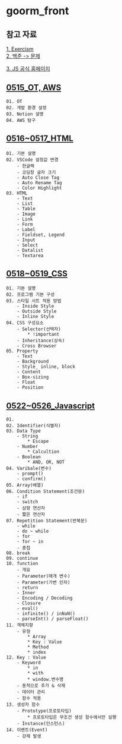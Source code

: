 # goorm_front

## 참고 자료
[1. Exercism](https://exercism.org/)   
[2. 백준 -> 문제](https://www.acmicpc.net/)

[3. JS 공식 홈페이지](https://ko.javascript.info/)


## [0515_OT, AWS](https://darkened-crest-275.notion.site/20230515_OT-1a5ebd83eabe4ab2bc198a2a2749d458)
    01. OT
    02. 개발 환경 설정
    03. Notion 설명
    04. AWS 탐구

## [0516~0517_HTML](https://darkened-crest-275.notion.site/0516_HTML-ef77be228ed84570933f29f627f0b2b5)
    01. 기본 설명
    02. VSCode 설정값 변경
        - 한글팩
        - 코딩창 글자 크기
        - Auto Close Tag
        - Auto Rename Tag
        - Color Highlight
    03. HTML
        - Text
        - List
        - Table
        - Image
        - Link
        - Form
        - Label
        - Fieldset, Legend
        - Input
        - Select
        - Datalist
        - Textarea

## [0518~0519_CSS](https://darkened-crest-275.notion.site/0518_CSS-248588006b2a43bb83b131d6e46218af)
    01. 기본 설명
    02. 프로그램 기본 구성
    03. 스타일 시트 적용 방법
        - Inside Style
        - Outside Style
        - Inline Style
    04. CSS 구성요소
        - Selector(선택자)
            * !important
        - Inheritance(상속)
        - Cross Browser
    05. Property
        - Text
        - Background
        - Style_ inline, block
        - Content
        - Box-sizing
        - Float
        - Position

## [0522~0526_Javascript](https://darkened-crest-275.notion.site/0522_JavaScript-bf1884f2a837497b887f3f916bc544cc)
    01. 
    02. Identifier(식별자)
    03. Data Type
        - String
            * Escape
        - Number
            * Calcultion
        - Boolean
            * AND, OR, NOT
    04. Varibale(변수)
        - prompt()
        - confirm()
    05. Array(배열)
    06. Condition Statement(조건문)
        - if
        - switch
        - 삼항 연산자
        - 짧은 연산자
    07. Repetition Statement(반복문)
        - while
        - do ~ while
        - for
        - for ~ in
        - 중첩
    08. break
    09. continue
    10. function
        - 개요
        - Parameter(매개 변수)
        - Parameter(가변 인자)
        - return
        - Inner
        - Encoding / Decoding
        - Closure
        - eval()
        - infinite() / inNaN()
        - parseInt() / parseFloat()
    11. 객체지향
        - 유형
            * Array
            * Key : Value
            * Method
            * index
    12. Key : Value
        - Keyword
            * in
            * with
            * window.변수명
        - 동적으로 추가 & 삭제
        - 데이터 관리
        - 함수 적용
    13. 생성자 함수
        - Prototype(프로토타입)
            * 프로토타입은 무조건 생성 함수에서만 실행
        - Instance(인스턴스)
    14. 이벤트(Event)
        - 강제 발생